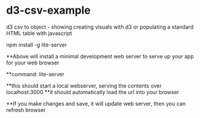 # d3-csv-example
d3 csv to object - showing creating visuals with d3 or populating a standard HTML table with javascript

npm install -g lite-server

**Above will install a minimal development web server to serve up your app for your web browser

**command:
lite-server

**this should start a local webserver, serving the contents over localhost:3000
**it should automatically load the url into your browser

**If you make changes and save, it will update web server, then you can refresh browser
